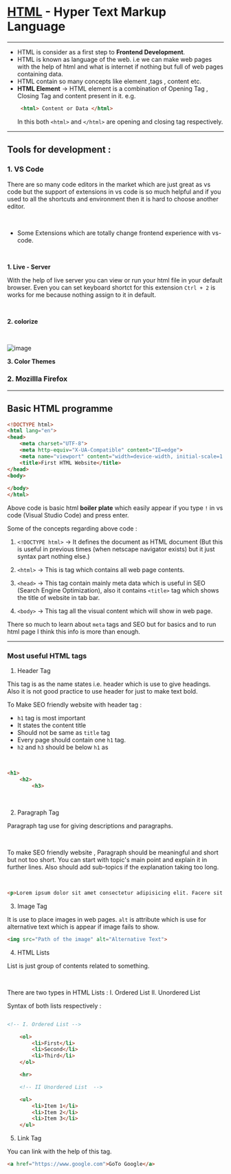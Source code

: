 # <u>HTML</u> - Hyper Text Markup Language

***

- HTML is consider as a first step to **Frontend Development**.
- HTML is known as language of the web. i.e we can make web pages with the help of html and what is internet if nothing but full of web pages containing data.
- HTML contain so many concepts like element ,tags , content etc.
- **HTML Element** &rarr; HTML element is a combination of Opening Tag , Closing Tag and content present in it. 
   e.g. 
   ```html
    <html> Content or Data </html>
    ```
    In this both `<html>` and `</html>` are opening and closing tag respectively. 
***

## Tools for development :

### 1. VS Code
There are so many code editors in the market which are just great as vs code but the support of extensions in vs code is so much helpful and if you used to all the shortcuts and environment then it is hard to choose another editor.
    
<br>

- Some Extensions which are totally change frontend experience with vs-code.

<br>

**1. Live - Server**

With the help of live server you can view or run your html file in your default browser. Even you can set keyboard shortct for this extension `Ctrl + 2` is works for me because nothing assign to it in default.

<br>

**2. colorize**

<br>

![image](/Notes/HTML/Images/Colorize.png)


**3. Color Themes**

### 2. Mozillla Firefox

***
## Basic HTML programme

```html
<!DOCTYPE html>
<html lang="en">
<head>
    <meta charset="UTF-8">
    <meta http-equiv="X-UA-Compatible" content="IE=edge">
    <meta name="viewport" content="width=device-width, initial-scale=1.0">
    <title>First HTML Website</title>
</head>
<body>
    
</body>
</html>

```

Above code is basic html **boiler plate** which easily appear if you type `!` in vs code (Visual Studio Code) and press enter.

Some of the concepts regarding above code :

1. `<!DOCTYPE html>` &rarr; It defines the document as HTML document (But this is useful in previous times (when netscape navigator exists) but it just syntax part nothing else.)

2. `<html>` &rarr; This is tag which contains all web page contents.

3. `<head>` &rarr; This tag contain mainly meta data which is useful in SEO (Search Engine Optimization), also it contains `<title>` tag which shows the title of website in tab bar.

4. `<body>` &rarr; This tag all the visual content which will show in web page.

There so much to learn about `meta` tags and SEO but for basics and to run html page I think this info is more than enough.

***

### Most useful HTML tags

1. Header Tag

This tag is as the name states i.e. header which is use to give headings. Also it is not good practice to use header for just to make text bold.

To Make SEO friendly website with header tag :

- `h1` tag is most important
- It states the content title
- Should not be same as `title` tag
- Every page should contain one `h1` tag.
- `h2` and `h3` should be below `h1` as

<br>

```html
<h1>
    <h2>
        <h3>
```
<br>

2. Paragraph Tag

Paragraph tag use for giving descriptions and paragraphs.

<br>

To make SEO friendly website , Paragraph should be meaningful and short but not too short. You can start with topic's main point and explain it in further lines. Also should add sub-topics if the explanation taking too long.

<br>

```html
<p>Lorem ipsum dolor sit amet consectetur adipisicing elit. Facere sit esse fugit, eligendi nisi quam adipisci ab dolor? Consequuntur consequatur harum dolorem itaque cumque! Unde!</p>
```

3. Image Tag

It is use to place images in web pages. `alt` is attribute which is use for alternative text which is appear if image fails to show.

```html
<img src="Path of the image" alt="Alternative Text">
```

4. HTML Lists

List is just group of contents related to something.

<br>

There are two types in HTML Lists :
I. Ordered List 
II. Unordered List

Syntax of both lists respectively :

```html

<!-- I. Ordered List -->

    <ol>
        <li>First</li>
        <li>Second</li>
        <li>Third</li>
    </ol>

    <hr>

    <!-- II Unordered List  -->

    <ul>
        <li>Item 1</li>
        <li>Item 2</li>
        <li>Item 3</li>
    </ul>
```

5. Link Tag

You can link with the help of this tag.

```html
<a href="https://www.google.com">GoTo Google</a>
```
